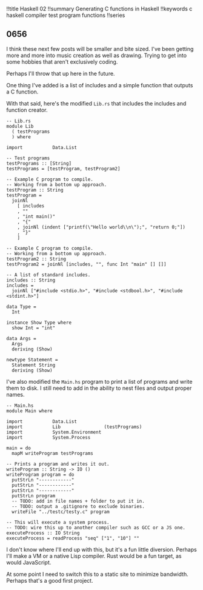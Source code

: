 !!title Haskell 02
!!summary Generating C functions in Haskell
!!keywords c haskell compiler test program functions 
!!series

## 0656

I think these next few posts will be smaller and bite sized. I've been getting more and more into music creation as well as drawing. Trying to get into some hobbies that aren't exclusively coding.

Perhaps I'll throw that up here in the future.

One thing I've added is a list of includes and a simple function that outputs a C function.

With that said, here's the modified `Lib.rs` that includes the includes and function creator.

```
-- Lib.rs
module Lib
  ( testPrograms
  ) where

import           Data.List

-- Test programs
testPrograms :: [String]
testPrograms = [testProgram, testProgram2]

-- Example C program to compile.
-- Working from a bottom up approach.
testProgram :: String
testProgram =
  joinNl
    [ includes
    , ""
    , "int main()"
    , "{"
    , joinNl (indent ["printf(\"Hello world\\n\");", "return 0;"])
    , "}"
    ]

-- Example C program to compile.
-- Working from a bottom up approach.
testProgram2 :: String
testProgram2 = joinNl [includes, "", func Int "main" [] []]

-- A list of standard includes.
includes :: String
includes =
  joinNl ["#include <stdio.h>", "#include <stdbool.h>", "#include <stdint.h>"]

data Type =
  Int

instance Show Type where
  show Int = "int"

data Args =
  Args
  deriving (Show)

newtype Statement =
  Statement String
  deriving (Show)
```

I've also modified the `Main.hs` program to print a list of programs and write them to disk. I still need to add in the ability to nest files and output proper names.

```
-- Main.hs
module Main where

import           Data.List
import           Lib                (testPrograms)
import           System.Environment
import           System.Process

main = do
  mapM writeProgram testPrograms

-- Prints a program and writes it out.
writeProgram :: String -> IO ()
writeProgram program = do
  putStrLn "------------"
  putStrLn "------------"
  putStrLn "------------"
  putStrLn program
  -- TODO: add in file names + folder to put it in.
  -- TODO: output a .gitignore to exclude binaries.
  writeFile "../testc/testy.c" program

-- This will execute a system process.
-- TODO: wire this up to another compiler such as GCC or a JS one.
executeProcess :: IO String
executeProcess = readProcess "seq" ["1", "10"] ""
```

I don't know where I'll end up with this, but it's a fun little diversion. Perhaps I'll make a VM or a native Lisp compiler. Rust would be a fun target, as would JavaScript.


At some point I need to switch this to a static site to minimize bandwidth. Perhaps that's a good first project.
